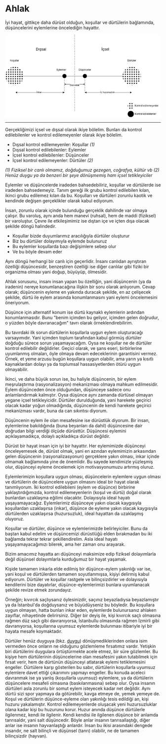 # Ahlak

İyi hayat, gittikçe daha dürüst olduğun, koşullar ve dürtülerin bağlamında,
düşüncelerini eylemlerine öncelediğin hayattır.

![](ahlak.png)

---

Gerçekliğimizi içsel ve dışsal olarak ikiye bölelim. Bunları da kontrol
edilebilenler ve kontrol edilemeyenler olarak ikiye bölelim.

- Dışsal kontrol edilemeyenler: Koşullar _(1)_
- Dışsal kontrol edilebilenler: Eylemler
- İçsel kontrol edilebilenler: Düşünceler
- İçsel kontrol edilemeyenler: Dürtüler _(2)_

_(1) Fiziksel bir canlı olmamız, doğduğumuz gezegen, coğrafya, kültür vb_
_(2) Henüz duygu ya da benzeri bir şeye dönüşmemiş ham içsel tetikleyiciler_

Eylemler ve düşüncelerde iradeden bahsedebiliriz, koşullar ve dürtülerde ise
iradeden bahsedemeyiz. Tanım gereği ilk grubu kontrol edilebilen kılan, ikinci
grubu edilemez kılan da bu. Koşulları ve dürtüleri zorunlu kaotik ve kendinde
değişen gerçeklikler olarak kabul ediyorum.

İnsan, zorunlu olarak içinde bulunduğu gerçeklik dahilinde var olmaya çalışır.
Bu varoluş, aynı anda hem manevi (ruhsal), hem de maddi (fiziksel) bir
varoluştur. Çevre ile etkileşimimiz ise dıştan içe ve içten dışa olacak şekilde
döngü halindedir.

- Koşullar bizde duyumlarımız aracılığıyla dürtüler oluşturur
- Biz bu dürtüler dolayımıyla eylemde bulunuruz
- Bu eylemler koşullarda bazı değişimlere sebep olur
- Ve bu böyle devam eder

Aynı döngü herhangi bir canlı için geçerlidir. İnsanı canlıdan ayrıştıran
özelliği düşüncesidir, benzeştiren özelliği ise diğer canlılar gibi fiziki bir
organizma olması yani doğup, büyüyüp, ölmesidir.

Ahlak sorusunu, insanı insan yapan bu özelliğin, yani düşüncenin (ya da
iradenin) nereye konumlanacağına ilişkin bir soru olarak anlıyorum. Cevap
olarak; düşüncenin eyleme en yakında duracak şekilde, en az çelişecek şekilde,
dürtü ile eylem arasında konumlanmasını yani eylemi öncelemesini öneriyorum.

Düşünce için alternatif konum ise dürtü kaynaklı eylemlerin ardından
konumlanmasıdır. Bunu "benim içimden bu geliyor, içimden gelen doğrudur, o
yüzden böyle davranacağım" tavrı olarak örneklendirebilirim.

Bu tavırdaki ilk sorun dürtülerin koşullarla uygun eylem oluşturacağı
varsayımıdır. Yani içimden toplum tarafından kabul görmüş dürtüler doğduğu
sürece sorun yaşamayacağım. Oysa ne koşullar ne de dürtüler kontrol edilebilir
değildirler. Geçici olarak, ve şans eseri, birbirlerine uyumlanmış olmaları,
öyle olmaya devam edeceklerinin garantisini vermez. Örnek, et yeme arzusu bugün
koşullara uygun olabilir, ama yarın ya kısıtlı kaynaklardan dolayı ya da
toplumsal hassasiyetlerden ötürü uygun olmayabilir.

İkinci, ve daha büyük sorun ise, bu haliyle düşüncenin, bir eylem meşrulaştırma
(rasyonalizasyon) mekanizması olmaya mahkum edilmesidir. Eylem düşünceden önce
olduğundan, düşünceye sadece onu anlamlandırmak kalmıştır. Oysa düşünce aynı
zamanda dürtüsel olmayan yegane içsel tetikleyicidir. Dürtüler durulduğunda,
yani harekete geçirici olacak kadar yoğun olmadığında, düşüncenin de kendi
harekete geçirici mekanizması vardır, buna da can sıkıntısı diyorum.

Düşüncenin eylem ile olan mesafesine ise dürüstlük diyorum. Bir insan,
eylemlerine bakıldığında (buna beyanları da dahil) düşüncesine dair doğrudan
bilgi verdiği ölçüde dürüsttür. Düşüncesi eylemini açıklayamadıkça, dolaylı
açıkladıkça dürüst değildir.

Dürüst bir hayat insan için iyi bir hayattır. Her eylemimizde düşünceyi
önceleyemesek de, dürüst olmak, yani en azından eylemimizin arkasından gelen
düşüncenin (rasyonalizasyonun) gerçeklere yakın olması, inkar içinde olmamak
bağlamında yine de önemlidir. Bu sayede kendimizle yüzleşmiş olur, düşünceyi
eyleme öncelemek için motivasyonumuzu artırmış oluruz.

Eylemlerimizin koşullara uygun olması, düşüncelerin eylemlere uygun olması ve
dürtülerin de düşüncelere uygun olmasını ideal bir hayat olarak tanımlıyorum.
İki kontrol edilebileni (eylem ve düşünce) birbirine yaklaştırdığımızda, kontrol
edilemeyenlerin (koşul ve dürtü) doğal olarak bunlardan uzaklaşma eğilimi
olacaktır. Dolayısıyla ideal hayatı yaşayamayacağız. Eylemlerimiz düşünceye
yakın olacak kaygısıyla koşullardan uzaklaşırsa (inkar), düşünce de eyleme yakın
olacak kaygısıyla dürtülerden uzaklaşırsa (huzursuzluk), ideal hayattan da
uzaklaşmış oluyoruz.

Koşullar ve dürtüler, düşünce ve eylemlerimizde belirleyiciler. Bunu da baştan
kabul edelim ve düşüncemizi dürüstlüğü elden bırakmadan bu iki bağlamda tekrar
tekrar şekillendirelim. Asla ideal hayatı yaşayamayacağımızı bilerek, ama her
zaman onu arayarak.

Bizim amacımız hayatta arı düşünceyi maksimize edip fiziksel dolayımlarla değil
düşünsel dolayımlarla kurduğumuz bir hayat yaşamak.

Kişide tamamen inkarla elde edilmiş bir düşünce-eylem yakınlığı var ise, yani
koşul ve dürtülerden tamamen soyutlanmışsa, kişiyi delirmiş kabul ediyorum.
Dürtüler ve koşullar rastgele ve bilinçsizdirler ve dolayısıyla kendilerini bize
dayatırlar, düşünce-eylemlerimizi bunlara uyumlanacak şekilde revize etmek
zorundayız.

Örneğin; kıvırcık saçlıysanız öylesinizdir, saçınız beyazladıysa beyazlamıştır
ya da İstanbul'da doğduysanız ve büyüdüyseniz bu böyledir. Bu koşullara uygun
olmayan, hatta bunları inkar eden, eylemlerde bulunursanız ahlaken zayıflar,
nihayetinde delirirsiniz. Diğer bir deyiş ile, kişi kıvırcık saçlı olmasına
rağmen düz saçlı gibi davranıyorsa, İstanbullu olmasında rağmen İzmirli gibi
davranıyorsa, koşullarına uyumsuz eylemlerde bulunması itibariyle iyi bir hayata
mesafe koymaktadır.

Dürtüler henüz duyguya (bkz. [duygu](duygu.md)) dönüşmediklerinden onlara isim
vermeden önce onların ne olduğunu gözlemleme fırsatımız vardır. Yetişkin biri
dürtülerini duygulara örtüştürmekte acele etmez, bir süre gözlemler. Bu kişiye
hem dürtülerinin düşüncelerine olan mesafesini yakın tutabilmek için fırsat
verir, hem de dürtünün düşünceyi atlatarak eylemi tetiklemesini engeller.
Dürtülere karşı gösterilen bu sabır, dürtülerin koşullarla uyumsuz eylemlere
davet ettiği çıkarımını yapmayı engeller. Bu konuda aceleci davranmak ise ya
yanlış (koşullarla uyumsuz) eylemlere, ya da dürtülerin düşüncelere mesafeli
olmasına (baskılanmasına) sebep olur. Oysa insanın dürtüleri asla zorunlu bir
somut eylem isteyecek kadar net değildir. Aynı dürtü sizi spor yapmaya da
götürebilir, kavga etmeye de, yemek yemeye de. Koşul ve dürtülerin
düşünce-eyleme olan yakınlığı tesis edildiği an, kişi huzuru yakalamıştır.
Kontrol edilemeyenlerde oluşacak yeni huzursuzluklar olana kadar kişi bu
huzurunu korur. Huzur anında düşünce dürtülerle ilgilenmez, kendi ile ilgilenir.
Kendi kendisi ile ilgilenen düşünce bir anlamda tanrısaldır, yani salt
düşüncedir. Böyle anlar insanın tanrısallaştığı, diğer anlar ise insanın
hayvanlaştığı anlardır. İnsan bu ikisi arasındaki dengede insandır, ne salt
bilinçli ve düşünsel (tanrı) olabilir, ne de tamamen bilinçsizdir (hayvan).
